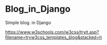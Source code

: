 # Blog_in_Django
 Simple blog. in Django

https://www.w3schools.com/w3css/tryit.asp?filename=tryw3css_templates_blog&stacked=h